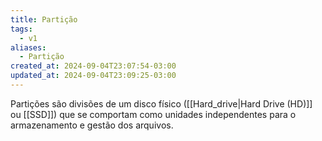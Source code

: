 ```yaml
---
title: Partição
tags:
  - v1
aliases:
  - Partição
created_at: 2024-09-04T23:07:54-03:00
updated_at: 2024-09-04T23:09:25-03:00
---
```


Partições são divisões de um disco físico ([[Hard_drive|Hard Drive (HD)]] ou [[SSD]]) que se comportam como unidades independentes para o armazenamento e gestão dos arquivos.